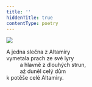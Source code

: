 ```yaml
---
title: ''
hiddenTitle: true
contentType: poetry
---
```


<section>

![](../Images/019.jpg)

A jedna slečna z Altamiry  
vymetala prach ze své lyry  
         a hlavně z dlouhých strun,  
         až duněl celý dům  
k potěše celé Altamiry.

</section>

